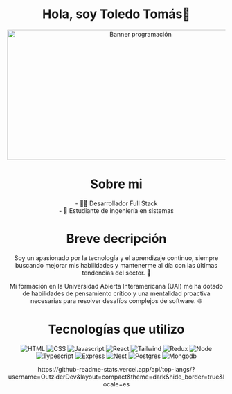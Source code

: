 <div align="center">
<h1 align="center">
    Hola, soy Toledo Tomás👋
</h1>
<img align="center" width="600px" height="300px" src="https://kinsta.com/es/wp-content/uploads/sites/8/2021/12/back-end-developer.png" alt="Banner programación">
<br>
<h1>
    Sobre mi
</h1>
- 👨‍💻 Desarrollador Full Stack
<br>
- 📖 Estudiante de ingeniería en sistemas
<br>
<h1>
Breve decripción
</h1>
<p>Soy un apasionado por la tecnología y el aprendizaje continuo, siempre buscando mejorar mis habilidades y mantenerme al día con las últimas tendencias del sector. 🚀</p>
<p>Mi formación en la Universidad Abierta Interamericana (UAI) me ha dotado de habilidades de pensamiento crítico y una mentalidad proactiva necesarias para resolver desafíos complejos de software. 🌐</p>
<h1>Tecnologías que utilizo</h1>
<p>
    <img alt="HTML" src="https://img.shields.io/badge/html5-%23E34F26.svg?style=for-the-badge&logo=html5&logoColor=white" />
    <img alt="CSS" src="https://img.shields.io/badge/css3-%231572B6.svg?style=for-the-badge&logo=css3&logoColor=white" />
    <img alt="Javascript" src="https://img.shields.io/badge/javascript-%23323330.svg?style=for-the-badge&logo=javascript&logoColor=%23F7DF1E" />
    <img alt="React" src="https://img.shields.io/badge/react-%2320232a.svg?style=for-the-badge&logo=react&logoColor=%2361DAFB" />
    <img alt="Tailwind" src="https://img.shields.io/badge/tailwindcss-%2338B2AC.svg?style=for-the-badge&logo=tailwind-css&logoColor=white" />
    <img alt="Redux" src="https://img.shields.io/badge/redux-%23593d88.svg?style=for-the-badge&logo=redux&logoColor=white" />
    <img alt="Node" src="https://img.shields.io/badge/node.js-6DA55F?style=for-the-badge&logo=node.js&logoColor=white" />
    <img alt="Typescript" src="https://img.shields.io/badge/typescript-%23007ACC.svg?style=for-the-badge&logo=typescript&logoColor=white" />
    <img alt="Express" src="https://img.shields.io/badge/express.js-%23404d59.svg?style=for-the-badge&logo=express&logoColor=%2361DAFB" />
    <img alt="Nest" src="https://img.shields.io/badge/nestjs-%23E0234E.svg?style=for-the-badge&logo=nestjs&logoColor=white" />
    <img alt="Postgres" src="https://img.shields.io/badge/postgres-%23316192.svg?style=for-the-badge&logo=postgresql&logoColor=white" />
    <img alt="Mongodb" src="https://img.shields.io/badge/MongoDB-%234ea94b.svg?style=for-the-badge&logo=mongodb&logoColor=white" />
</p>
    https://github-readme-stats.vercel.app/api/top-langs/?username=OutziderDev&layout=compact&theme=dark&hide_border=true&locale=es
</div>

